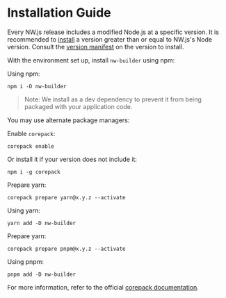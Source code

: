 # Installation Guide

Every NW.js release includes a modified Node.js at a specific version. It is recommended to [install](https://nodejs.org/en/download/package-manager) a version greater than or equal to NW.js's Node version. Consult the [version manifest](https://nwjs.io/versions) on the version to install.

With the environment set up, install `nw-builder` using npm:

Using npm:

```shell
npm i -D nw-builder
```

> Note: We install as a dev dependency to prevent it from being packaged with your application code.

You may use alternate package managers:

Enable `corepack`:

```shell
corepack enable
```

Or install it if your version does not include it:

```shell
npm i -g corepack
```

Prepare yarn:

```
corepack prepare yarn@x.y.z --activate
```

Using yarn:

```shell
yarn add -D nw-builder
```

Prepare yarn:

```
corepack prepare pnpm@x.y.z --activate
```

Using pnpm:

```shell
pnpm add -D nw-builder
```

For more information, refer to the official [corepack documentation](https://nodejs.org/api/corepack.html).
